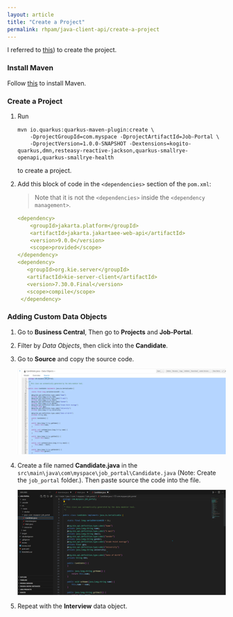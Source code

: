 ```yaml
---
layout: article
title: "Create a Project"
permalink: rhpam/java-client-api/create-a-project
---
```


I referred to [this](https://timwuthenow.github.io/guided_exercises/01_getting_started/01_walk_through/)) to create the project.

### Install Maven

Follow [this](https://timwuthenow.github.io/guided_exercises/00_get_tools/env-setup/#maven) to install Maven.

### Create a Project

1. Run

   ```
   mvn io.quarkus:quarkus-maven-plugin:create \
       -DprojectGroupId=com.myspace -DprojectArtifactId=Job-Portal \
       -DprojectVersion=1.0.0-SNAPSHOT -Dextensions=kogito-quarkus,dmn,resteasy-reactive-jackson,quarkus-smallrye-openapi,quarkus-smallrye-health
   ```

   to create a project.

2. Add this block of code in the `<dependencies>` section of the `pom.xml`:

   > Note that it is not the `<dependencies>` inside the `<dependency management>`.

   ```yml
   <dependency>
       <groupId>jakarta.platform</groupId>
       <artifactId>jakarta.jakartaee-web-api</artifactId>
       <version>9.0.0</version>
       <scope>provided</scope>
   </dependency>
   <dependency>
      <groupId>org.kie.server</groupId>
      <artifactId>kie-server-client</artifactId>
      <version>7.30.0.Final</version>
      <scope>compile</scope>
    </dependency>
   ```

### Adding Custom Data Objects

1. Go to **Business Central**, Then go to **Projects** and **Job-Portal**.

2. Filter by _Data Objects_, then click into the **Candidate**.

3. Go to **Source** and copy the source code.

   ![source](../assets/images/business-central/java/source.png)

4. Create a file named **Candidate.java** in the `src\main\java\com\myspace\job_portal\Candidate.java` (Note: Create the `job_portal` folder.). Then paste source the code into the file.

   ![candidate](../assets/images/business-central/java/candidate.png)

5. Repeat with the **Interview** data object.
